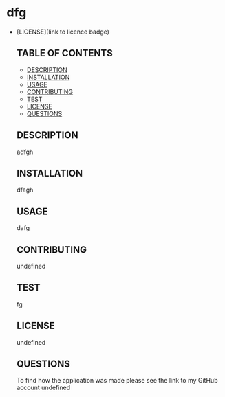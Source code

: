 
  
  # dfg
  - [LICENSE](link to licence badge)


    ## TABLE OF CONTENTS
    -   [DESCRIPTION](#description)
    -   [INSTALLATION](#installation)
    -   [USAGE](#usage)
    -   [CONTRIBUTING](#contributing)
    -   [TEST](#test)
    -   [LICENSE](#license)
    -   [QUESTIONS](#question)


    ##  DESCRIPTION
    adfgh

    ##  INSTALLATION
    dfagh

    ##  USAGE
    dafg

    ## CONTRIBUTING
    undefined

    ## TEST
    fg

    ## LICENSE
    undefined

    ## QUESTIONS
    To find how the application was made please see the link to my GitHub account 
    undefined
